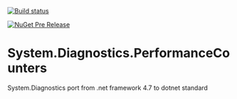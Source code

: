 [![Build status](https://ci.appveyor.com/api/projects/status/grj895xjv9in3alk?svg=true)](https://ci.appveyor.com/project/scottperham/system-diagnostics-performancecounters)

[![NuGet Pre Release](https://img.shields.io/nuget/vpre/System.Diagnostics.PerformanceCounters.svg)]()

# System.Diagnostics.PerformanceCounters
System.Diagnostics port from .net framework 4.7 to dotnet standard
